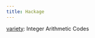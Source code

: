 ```yaml
---
title: Hackage
---
```


[variety](https://hackage.haskell.org/package/variety): Integer Arithmetic Codes
